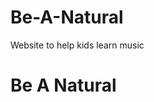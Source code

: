 # Be-A-Natural
Website to help kids learn music
<!DOCTYPE html>
  <html>
  <body>
    <h1>Be A Natural</h1>
      <div id="introduction">
        <h2></h2>
  </body>
  </html>
